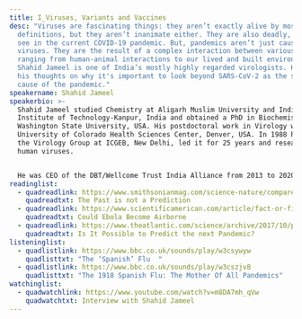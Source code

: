 ```yaml
---
title: I_Viruses, Variants and Vaccines
desc: "Viruses are fascinating things: they aren’t exactly alive by most
  definitions, but they aren’t inanimate either. They are also deadly, as we can
  see in the current COVID-19 pandemic. But, pandemics aren’t just caused by
  viruses. They are the result of a complex interaction between various factors
  ranging from human-animal interactions to our lived and built environments.
  Shahid Jameel is one of India’s mostly highly regarded virologists. He shares
  his thoughts on why it's important to look beyond SARS-CoV-2 as the singular
  cause of the pandemic."
speakername: Shahid Jameel
speakerbio: >-
  Shahid Jameel studied Chemistry at Aligarh Muslim University and Indian
  Institute of Technology-Kanpur, India and obtained a PhD in Biochemistry at
  Washington State University, USA. His postdoctoral work in Virology was at the
  University of Colorado Health Sciences Center, Denver, USA. In 1988 he set up
  the Virology Group at ICGEB, New Delhi, led it for 25 years and researched
  human viruses.


  He was CEO of the DBT/Wellcome Trust India Alliance from 2013 to 2020 and is now Director, Trivedi School of Biosciences at Ashoka University. Jameel received the Shanti Swarup Bhatnagar Prize and is an elected Fellow of India’s science academies.
readinglist:
  - quadreadlink: https://www.smithsonianmag.com/science-nature/compare-flu-pandemic-1918-and-covid-19-caution-180975040/
    quadreadtxt: The Past is not a Prediction
  - quadreadlink: https://www.scientificamerican.com/article/fact-or-fiction-the-ebola-virus-will-go-airborne/
    quadreadtxt: Could Ebola Become Airborne
  - quadreadlink: https://www.theatlantic.com/science/archive/2017/10/pandemic-prediction-challenge/543954/
    quadreadtxt: Is It Possible to Predict the next Pandemic?
listeninglist:
  - quadlistlink: https://www.bbc.co.uk/sounds/play/w3csywyw
    quadlisttxt: "The ‘Spanish’ Flu  "
  - quadlistlink: https://www.bbc.co.uk/sounds/play/w3cszjv8
    quadlisttxt: "The 1918 Spanish Flu: The Mother Of All Pandemics"
watchinglist:
  - quadwatchlink: https://www.youtube.com/watch?v=m8DA7mh_qVw
    quadwatchtxt: Interview with Shahid Jameel
---
```

